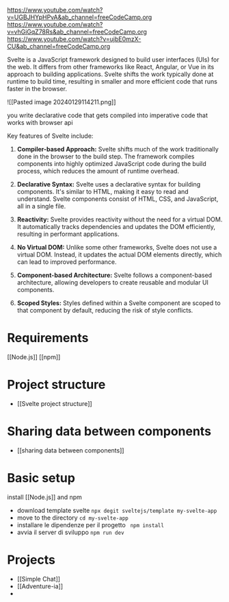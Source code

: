 https://www.youtube.com/watch?v=UGBJHYpHPvA&ab_channel=freeCodeCamp.org
https://www.youtube.com/watch?v=vhGiGqZ78Rs&ab_channel=freeCodeCamp.org
https://www.youtube.com/watch?v=ujbE0mzX-CU&ab_channel=freeCodeCamp.org

Svelte is a JavaScript framework designed to build user interfaces (UIs) for the web. It differs from other frameworks like React, Angular, or Vue in its approach to building applications. Svelte shifts the work typically done at runtime to build time, resulting in smaller and more efficient code that runs faster in the browser.





![[Pasted image 20240129114211.png]]

you write declarative code that gets compiled into imperative code that works with browser api











Key features of Svelte include:

1. **Compiler-based Approach:** Svelte shifts much of the work traditionally done in the browser to the build step. The framework compiles components into highly optimized JavaScript code during the build process, which reduces the amount of runtime overhead.
    
2. **Declarative Syntax:** Svelte uses a declarative syntax for building components. It's similar to HTML, making it easy to read and understand. Svelte components consist of HTML, CSS, and JavaScript, all in a single file.
    
3. **Reactivity:** Svelte provides reactivity without the need for a virtual DOM. It automatically tracks dependencies and updates the DOM efficiently, resulting in performant applications.
    
4. **No Virtual DOM:** Unlike some other frameworks, Svelte does not use a virtual DOM. Instead, it updates the actual DOM elements directly, which can lead to improved performance.
    
5. **Component-based Architecture:** Svelte follows a component-based architecture, allowing developers to create reusable and modular UI components.
    
6. **Scoped Styles:** Styles defined within a Svelte component are scoped to that component by default, reducing the risk of style conflicts.


# Requirements 
[[Node.js]]
[[npm]]


# Project structure
- [[Svelte project structure]]




# Sharing data between components
- [[sharing data between components]]

# Basic setup
install [[Node.js]] and npm
- download template svelte `npx degit sveltejs/template my-svelte-app`
 - move to the directory `cd my-svelte-app`
 - installare le dipendenze per il progetto  ` npm install`
- avvia il server di sviluppo `npm run dev`




# Projects
- [[Simple Chat]]
- [[Adventure-ia]]
- 


